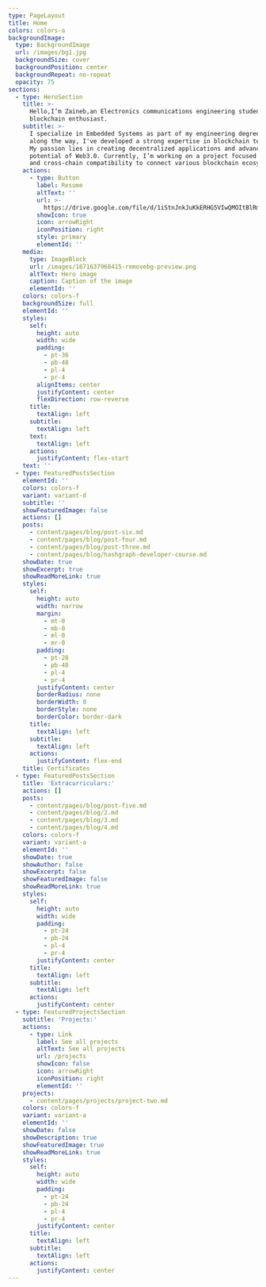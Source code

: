 ```yaml
---
type: PageLayout
title: Home
colors: colors-a
backgroundImage:
  type: BackgroundImage
  url: /images/bg1.jpg
  backgroundSize: cover
  backgroundPosition: center
  backgroundRepeat: no-repeat
  opacity: 75
sections:
  - type: HeroSection
    title: >-
      Hello,I’m Zaineb,an Electronics communications engineering student and a
      blockchain enthusiast.
    subtitle: >-
      I specialize in Embedded Systems as part of my engineering degree, but
      along the way, I've developed a strong expertise in blockchain technology.
      My passion lies in creating decentralized applications and advancing the
      potential of Web3.0. Currently, I’m working on a project focused on NFTs
      and cross-chain compatibility to connect various blockchain ecosystems.
    actions:
      - type: Button
        label: Resume
        altText: ''
        url: >-
          https://drive.google.com/file/d/1iStnJnkJuKkERHG5VIwQMOItBlRmMetW/view?usp=sharing
        showIcon: true
        icon: arrowRight
        iconPosition: right
        style: primary
        elementId: ''
    media:
      type: ImageBlock
      url: /images/1671637968415-removebg-preview.png
      altText: Hero image
      caption: Caption of the image
      elementId: ''
    colors: colors-f
    backgroundSize: full
    elementId: ''
    styles:
      self:
        height: auto
        width: wide
        padding:
          - pt-36
          - pb-48
          - pl-4
          - pr-4
        alignItems: center
        justifyContent: center
        flexDirection: row-reverse
      title:
        textAlign: left
      subtitle:
        textAlign: left
      text:
        textAlign: left
      actions:
        justifyContent: flex-start
    text: ''
  - type: FeaturedPostsSection
    elementId: ''
    colors: colors-f
    variant: variant-d
    subtitle: ''
    showFeaturedImage: false
    actions: []
    posts:
      - content/pages/blog/post-six.md
      - content/pages/blog/post-four.md
      - content/pages/blog/post-three.md
      - content/pages/blog/hashgraph-developer-course.md
    showDate: true
    showExcerpt: true
    showReadMoreLink: true
    styles:
      self:
        height: auto
        width: narrow
        margin:
          - mt-0
          - mb-0
          - ml-0
          - mr-0
        padding:
          - pt-28
          - pb-48
          - pl-4
          - pr-4
        justifyContent: center
        borderRadius: none
        borderWidth: 0
        borderStyle: none
        borderColor: border-dark
      title:
        textAlign: left
      subtitle:
        textAlign: left
      actions:
        justifyContent: flex-end
    title: Certificates
  - type: FeaturedPostsSection
    title: 'Extracurriculars:'
    actions: []
    posts:
      - content/pages/blog/post-five.md
      - content/pages/blog/2.md
      - content/pages/blog/3.md
      - content/pages/blog/4.md
    colors: colors-f
    variant: variant-a
    elementId: ''
    showDate: true
    showAuthor: false
    showExcerpt: false
    showFeaturedImage: false
    showReadMoreLink: true
    styles:
      self:
        height: auto
        width: wide
        padding:
          - pt-24
          - pb-24
          - pl-4
          - pr-4
        justifyContent: center
      title:
        textAlign: left
      subtitle:
        textAlign: left
      actions:
        justifyContent: center
  - type: FeaturedProjectsSection
    subtitle: 'Projects:'
    actions:
      - type: Link
        label: See all projects
        altText: See all projects
        url: /projects
        showIcon: false
        icon: arrowRight
        iconPosition: right
        elementId: ''
    projects:
      - content/pages/projects/project-two.md
    colors: colors-f
    variant: variant-a
    elementId: ''
    showDate: false
    showDescription: true
    showFeaturedImage: true
    showReadMoreLink: true
    styles:
      self:
        height: auto
        width: wide
        padding:
          - pt-24
          - pb-24
          - pl-4
          - pr-4
        justifyContent: center
      title:
        textAlign: left
      subtitle:
        textAlign: left
      actions:
        justifyContent: center
---
```

